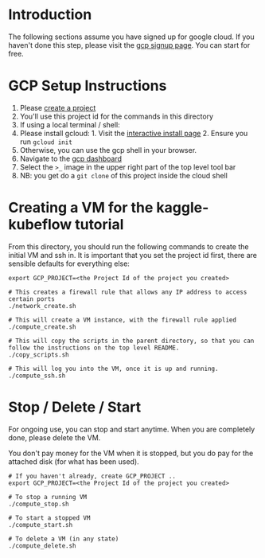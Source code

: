 # Introduction

The following sections assume you have signed up for google cloud.
If you haven't done this step, please visit the [gcp signup page](https://cloud.google.com/). You can start for free.

# GCP Setup Instructions

1. Please [create a project](https://console.cloud.google.com/projectcreate)
  1. You'll use this project id for the commands in this directory
2. If using a local terminal / shell:
  1. Please install gcloud:
    1. Visit the [interactive install page](https://cloud.google.com/sdk/docs/downloads-interactive)
    2. Ensure you run `gcloud init`
3. Otherwise, you can use the gcp shell in your browser.
  1. Navigate to the [gcp dashboard](https://console.cloud.google.com/home/dashboard)
  2. Select the `>_` image in the upper right part of the top level tool bar
  3. NB: you get do a `git clone` of this project inside the cloud shell

# Creating a VM for the kaggle-kubeflow tutorial

From this directory, you should run the following commands to
create the initial VM and ssh in. It is important that you set
the project id first, there are sensible defaults for everything
else:

```
export GCP_PROJECT=<the Project Id of the project you created>

# This creates a firewall rule that allows any IP address to access certain ports
./network_create.sh

# This will create a VM instance, with the firewall rule applied
./compute_create.sh

# This will copy the scripts in the parent directory, so that you can follow the instructions on the top level README.
./copy_scripts.sh

# This will log you into the VM, once it is up and running.
./compute_ssh.sh
```

# Stop / Delete / Start

For ongoing use, you can stop and start anytime. When you are
completely done, please delete the VM.

You don't pay money for the VM when it is stopped, but you do
pay for the attached disk (for what has been used).

```
# If you haven't already, create GCP_PROJECT ..
export GCP_PROJECT=<the Project Id of the project you created>

# To stop a running VM
./compute_stop.sh

# To start a stopped VM
./compute_start.sh

# To delete a VM (in any state)
./compute_delete.sh

```
